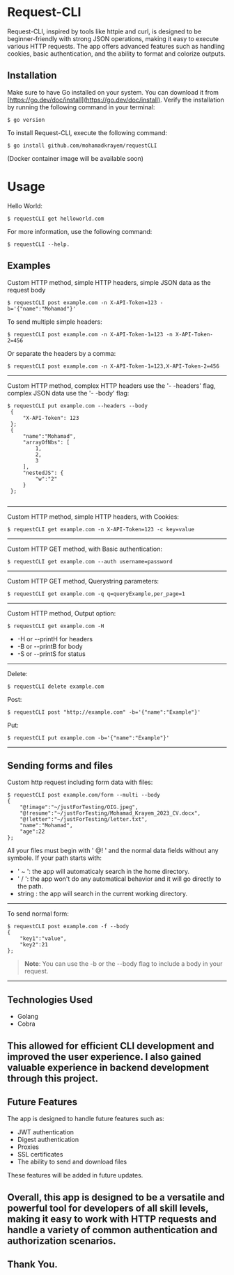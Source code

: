 # Request-CLI

Request-CLI, inspired by tools like httpie and curl, is designed to be beginner-friendly with strong JSON operations, making it easy to execute various HTTP requests. The app offers advanced features such as handling cookies, basic authentication, and the ability to format and colorize outputs.

## Installation

Make sure to have Go installed on your system. You can download it from [https://go.dev/doc/install](https://go.dev/doc/install). Verify the installation by running the following command in your terminal:

```shell
$ go version
```
To install Request-CLI, execute the following command:

```shell
$ go install github.com/mohamadkrayem/requestCLI
```
(Docker container image will be available soon)

# Usage

Hello World:
```shell
$ requestCLI get helloworld.com
```
For more information, use the following command:
```shell
$ requestCLI --help.
```

## Examples

Custom HTTP method, simple HTTP headers, simple JSON data as the request body
```shell
$ requestCLI post example.com -n X-API-Token=123 -b='{"name":"Mohamad"}'
```
To send multiple simple headers:
```shell
$ requestCLI post example.com -n X-API-Token-1=123 -n X-API-Token-2=456
```
Or separate the headers by a comma:
```shell
$ requestCLI post example.com -n X-API-Token-1=123,X-API-Token-2=456
```
---
Custom HTTP method, complex HTTP headers use the '- -headers' flag, complex JSON data use the '- -body' flag:
```shell
$ requestCLI put example.com --headers --body
 {
	 "X-API-Token": 123
 };
 {
	 "name":"Mohamad",
	 "arrayOfNbs": [
		 1,
		 2,
		 3
	 ],
	 "nestedJS": {
		 "w":"2"
	 }
 };
  
```
---
Custom HTTP method, simple HTTP headers, with Cookies:
```shell
$ requestCLI get example.com -n X-API-Token=123 -c key=value 
```
---
Custom HTTP GET method, with Basic authentication:
```shell
$ requestCLI get example.com --auth username=password
```
---
Custom HTTP GET method, Querystring parameters:
```shell
$ requestCLI get example.com -q q=queryExample,per_page=1
```
---
Custom HTTP method, Output option:
```shell
$ requestCLI get example.com -H
```
- -H or --printH for headers
- -B or --printB for body
- -S or --printS for status
---
Delete:
```shell
$ requestCLI delete example.com
```
Post:
```shell
$ requestCLI post "http://example.com" -b='{"name":"Example"}'
```
Put:
```shell
$ requestCLI put example.com -b='{"name":"Example"}'
```
---
## Sending forms and files
Custom http request including form data with files:
```shell
$ requestCLI post example.com/form --multi --body
{  
	"@!image":"~/justForTesting/OIG.jpeg",  
	"@!resume":"~/justForTesting/Mohamad_Krayem_2023_CV.docx",  
	"@!letter":"~/justForTesting/letter.txt",  
	"name":"Mohamad",  
	"age":22  
};
```

All your files must begin with ' @! ' and the normal data fields without any symbole.
If your path starts with:
- ' ~ ': the app will automaticaly search in the home directory.
- ' / ': the app won't do any automatical behavior and it will go directly to the path.
- string : the app will search in the current working directory.
--- 
To send normal form:
```shell
$ requestCLI post example.com -f --body
{
	"key1":"value",
	"key2":21
};
```
>**Note**: You can use the -b or the --body flag to include a body in your request.
---

## Technologies Used

- Golang
- Cobra

This allowed for efficient CLI development and improved the user experience. I also gained valuable experience in backend development through this project.
---
## Future Features

The app is designed to handle future features such as:

- JWT authentication
- Digest authentication
- Proxies
- SSL certificates
- The ability to send and download files

These features will be added in future updates.

Overall, this app is designed to be a versatile and powerful tool for developers of all skill levels, making it easy to work with HTTP requests and handle a variety of common authentication and authorization scenarios.
---
## Thank You.